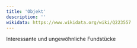 ```yaml
---
title: 'Objekt'
description: ''
wikidata: https://www.wikidata.org/wiki/Q223557
---
```


Interessante und ungewöhnliche Fundstücke
